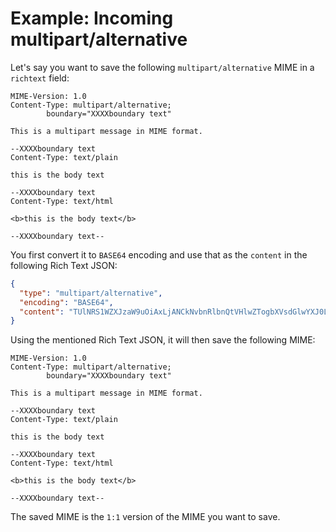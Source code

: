 # Example: Incoming multipart/alternative 

Let's say you want to save the following `multipart/alternative` MIME in a `richtext` field:

```text
MIME-Version: 1.0
Content-Type: multipart/alternative;
        boundary="XXXXboundary text"

This is a multipart message in MIME format.

--XXXXboundary text
Content-Type: text/plain

this is the body text

--XXXXboundary text
Content-Type: text/html

<b>this is the body text</b>

--XXXXboundary text--
```

You first convert it to `BASE64` encoding and use that as the `content` in the following Rich Text JSON:

```json
{
  "type": "multipart/alternative",
  "encoding": "BASE64",
  "content": "TUlNRS1WZXJzaW9uOiAxLjANCkNvbnRlbnQtVHlwZTogbXVsdGlwYXJ0L2FsdGVybmF0aXZlOw0KICAgICAgICBib3VuZGFyeT0iWFhYWGJvdW5kYXJ5IHRleHQiDQoNClRoaXMgaXMgYSBtdWx0aXBhcnQgbWVzc2FnZSBpbiBNSU1FIGZvcm1hdC4NCg0KLS1YWFhYYm91bmRhcnkgdGV4dA0KQ29udGVudC1UeXBlOiB0ZXh0L3BsYWluDQoNCnRoaXMgaXMgdGhlIGJvZHkgdGV4dA0KDQotLVhYWFhib3VuZGFyeSB0ZXh0DQpDb250ZW50LVR5cGU6IHRleHQvaHRtbA0KDQo8Yj50aGlzIGlzIHRoZSBib2R5IHRleHQ8L2I+DQoNCi0tWFhYWGJvdW5kYXJ5IHRleHQtLQ=="
}
```

Using the mentioned Rich Text JSON, it will then save the following MIME:

```text
MIME-Version: 1.0
Content-Type: multipart/alternative;
        boundary="XXXXboundary text"

This is a multipart message in MIME format.

--XXXXboundary text
Content-Type: text/plain

this is the body text

--XXXXboundary text
Content-Type: text/html

<b>this is the body text</b>

--XXXXboundary text--
```

The saved MIME is the `1:1` version of the MIME you want to save.
